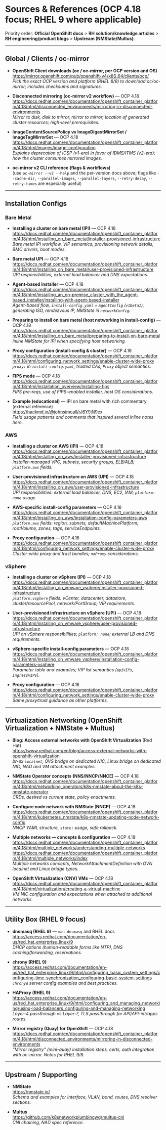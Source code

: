 # Sources & References (OCP 4.18 focus; RHEL 9 where applicable)

Priority order: **Official OpenShift docs** > **RH solution/knowledge articles** > **RH engineering/product blogs** > **Upstream (NMState/Multus)**.

---

## Global / Clients / oc-mirror

- **OpenShift Client downloads (oc / oc-mirror, per OCP version and OS)**  
  https://mirror.openshift.com/pub/openshift-v4/x86_64/clients/ocp/  
  *Pick the exact OCP version and platform (RHEL 8/9) to download oc/oc-mirror; includes checksums and signatures.*

- **Disconnected mirroring (oc-mirror v2 workflow)** — OCP 4.18  
  https://docs.redhat.com/en/documentation/openshift_container_platform/4.18/html/disconnected_environments/mirroring-in-disconnected-environments  
  *Mirror to disk, disk to mirror, mirror to mirror; location of generated cluster resources; high-level prerequisites.*

- **ImageContentSourcePolicy vs ImageDigestMirrorSet / ImageTagMirrorSet** — OCP 4.18  
  https://docs.redhat.com/en/documentation/openshift_container_platform/4.18/html/images/image-configuration  
  *Explains deprecation of ICSP (v1-era) in favor of IDMS/ITMS (v2-era); how the cluster consumes mirrored images.*

- **oc-mirror v2 CLI reference (flags & workflows)**  
  (use `oc-mirror --v2 --help` and the per-version docs above; flags like `--cache-dir`, `--parallel-images`, `--parallel-layers`, `--retry-delay`, `--retry-times` are especially useful)

---

## Installation Configs

### Bare Metal

- **Installing a cluster on bare metal (IPI)** — OCP 4.18  
  https://docs.redhat.com/en/documentation/openshift_container_platform/4.18/html/installing_on_bare_metal/installer-provisioned-infrastructure  
  *Bare metal IPI workflow, VIP semantics, provisioning network details, BMC drivers, boot modes.*

- **Bare metal UPI** — OCP 4.18  
  https://docs.redhat.com/en/documentation/openshift_container_platform/4.18/html/installing_on_bare_metal/user-provisioned-infrastructure  
  *UPI responsibilities, external load balancer and DNS expectations.*

- **Agent-based installer** — OCP 4.18  
  https://docs.redhat.com/en/documentation/openshift_container_platform/4.18/html/installing_an_on-premise_cluster_with_the_agent-based_installer/installing-with-agent-based-installer  
  *Agent-based flow, `install-config.yaml` + `AgentConfig` (`v1beta1`), generating ISO, rendezvous IP, NMState in `networkConfig`.*

- **Preparing to install on bare metal (host networking in install-config)** — OCP 4.18  
  https://docs.redhat.com/en/documentation/openshift_container_platform/4.18/html/installing_on_bare_metal/preparing-to-install-on-bare-metal  
  *Inline NMState for IPI when specifying host networking.*

- **Proxy configuration (install-config & cluster)** — OCP 4.18  
  https://docs.redhat.com/en/documentation/openshift_container_platform/4.18/html/configuring_network_settings/enable-cluster-wide-proxy  
  *`proxy:` in `install-config.yaml`, trusted CAs, `Proxy` object semantics.*

- **FIPS mode** — OCP 4.18  
  https://docs.redhat.com/en/documentation/openshift_container_platform/4.18/html/installation_overview/installing-fips  
  *FIPS pre-reqs, use of FIPS-enabled installer, host OS considerations.*

- **Example (educational)** — IPI on bare metal with rich commentary (external reference)  
  https://hackmd.io/@johnsimcall/rJ6Y9jN9ex  
  *Field usage patterns and comments that inspired several inline notes here.*

### AWS

- **Installing a cluster on AWS (IPI)** — OCP 4.18  
  https://docs.redhat.com/en/documentation/openshift_container_platform/4.18/html/installing_on_aws/installer-provisioned-infrastructure  
  *Installer-managed VPC, subnets, security groups, ELB/ALB; `platform.aws` fields.*

- **User-provisioned infrastructure on AWS (UPI)** — OCP 4.18  
  https://docs.redhat.com/en/documentation/openshift_container_platform/4.18/html/installing_on_aws/user-provisioned-infrastructure  
  *UPI responsibilities: external load balancer, DNS, EC2, IAM; `platform: none` usage.*

- **AWS-specific install-config parameters** — OCP 4.18  
  https://docs.redhat.com/en/documentation/openshift_container_platform/4.18/html/installing_on_aws/installation-config-parameters-aws  
  *`platform.aws` fields: region, subnets, defaultMachinePlatform, rootVolume, zones, tags, serviceEndpoints.*

- **Proxy configuration** — OCP 4.18  
  https://docs.redhat.com/en/documentation/openshift_container_platform/4.18/html/configuring_network_settings/enable-cluster-wide-proxy  
  *Cluster-wide proxy and trust bundles; `noProxy` considerations.*

### vSphere

- **Installing a cluster on vSphere (IPI)** — OCP 4.18  
  https://docs.redhat.com/en/documentation/openshift_container_platform/4.18/html/installing_on_vmware_vsphere/installer-provisioned-infrastructure  
  *`platform.vsphere` fields: vCenter, datacenter, datastore, cluster/resourcePool, network/PortGroup; VIP requirements.*

- **User-provisioned infrastructure on vSphere (UPI)** — OCP 4.18  
  https://docs.redhat.com/en/documentation/openshift_container_platform/4.18/html/installing_on_vmware_vsphere/user-provisioned-infrastructure  
  *UPI on vSphere responsibilities; `platform: none`; external LB and DNS requirements.*

- **vSphere-specific install-config parameters** — OCP 4.18  
  https://docs.redhat.com/en/documentation/openshift_container_platform/4.18/html/installing_on_vmware_vsphere/installation-config-parameters-vsphere  
  *Parameter table and examples; VIP list semantics (`apiVIPs`, `ingressVIPs`).*

- **Proxy configuration** — OCP 4.18  
  https://docs.redhat.com/en/documentation/openshift_container_platform/4.18/html/configuring_network_settings/enable-cluster-wide-proxy  
  *Same proxy/trust guidance as other platforms.*

---

## Virtualization Networking (OpenShift Virtualization + NMState + Multus)

- **Blog: Access external networks with OpenShift Virtualization** (Red Hat)  
  https://www.redhat.com/en/blog/access-external-networks-with-openshift-virtualization  
  *br-ex `localnet`, OVS bridge on dedicated NIC, Linux bridge on dedicated NIC; NAD and VM attachment examples.*

- **NMState Operator concepts (NNS/NNCP/NNCE)** — OCP 4.18  
  https://docs.redhat.com/en/documentation/openshift_container_platform/4.18/html/networking_operators/k8s-nmstate-about-the-k8s-nmstate-operator  
  *CRDs, desired vs current state, policy enactments.*

- **Configure node network with NMState (NNCP)** — OCP 4.18  
  https://docs.redhat.com/en/documentation/openshift_container_platform/4.18/html/kubernetes_nmstate/k8s-nmstate-updating-node-network-config  
  *NNCP YAML structure, `state:` usage, safe rollback.*

- **Multiple networks — concepts & configuration** — OCP 4.18  
  https://docs.redhat.com/en/documentation/openshift_container_platform/4.18/html/multiple_networks/understanding-multiple-networks  
  https://docs.redhat.com/en/documentation/openshift_container_platform/4.18/html/multiple_networks/index  
  *Multiple networks concepts, NetworkAttachmentDefinition with OVN localnet and Linux bridge types.*

- **OpenShift Virtualization (CNV) VMs** — OCP 4.18  
  https://docs.redhat.com/en/documentation/openshift_container_platform/4.18/html/virtualization/creating-a-virtual-machine  
  *VM NIC configuration and expectations when attached to additional networks.*

---

## Utility Box (RHEL 9 focus)

- **dnsmasq (RHEL 9)** — `man dnsmasq` and RHEL docs  
  https://access.redhat.com/documentation/en-us/red_hat_enterprise_linux/9  
  *DHCP options (human-readable forms like NTP), DNS caching/forwarding, reservations.*

- **chrony (RHEL 9)**  
  https://access.redhat.com/documentation/en-us/red_hat_enterprise_linux/9/html/configuring_basic_system_settings/configuring-time-synchronization_configuring-basic-system-settings  
  *`chronyd` server config examples and best practices.*

- **HAProxy (RHEL 9)**  
  https://access.redhat.com/documentation/en-us/red_hat_enterprise_linux/9/html/configuring_and_managing_networking/using-load-balancers_configuring-and-managing-networking  
  *Layer-4 passthrough vs Layer-7, TLS passthrough for API/API-int/apps routes.*

- **Mirror registry (Quay) for OpenShift** — OCP 4.18  
  https://docs.redhat.com/en/documentation/openshift_container_platform/4.18/html/disconnected_environments/mirroring-in-disconnected-environments  
  *“Mirror registry” (mini-quay) installation steps, certs, auth integration with oc-mirror. Notes for RHEL 9/8.*

---

## Upstream / Supporting

- **NMState**  
  https://nmstate.io/  
  *Schema and examples for interface, VLAN, bond, routes, DNS resolver sections.*

- **Multus**  
  https://github.com/k8snetworkplumbingwg/multus-cni  
  *CNI chaining, NAD spec reference.*
